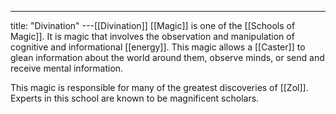 ---
title: "Divination"
---[[Divination]] [[Magic]] is one of the [[Schools of Magic]]. It is magic that involves the observation and manipulation of cognitive and informational [[energy]]. This magic allows a [[Caster]] to glean information about the world around them, observe minds, or send and receive mental information.

This magic is responsible for many of the greatest discoveries of [[Zol]]. Experts in this school are known to be magnificent scholars.